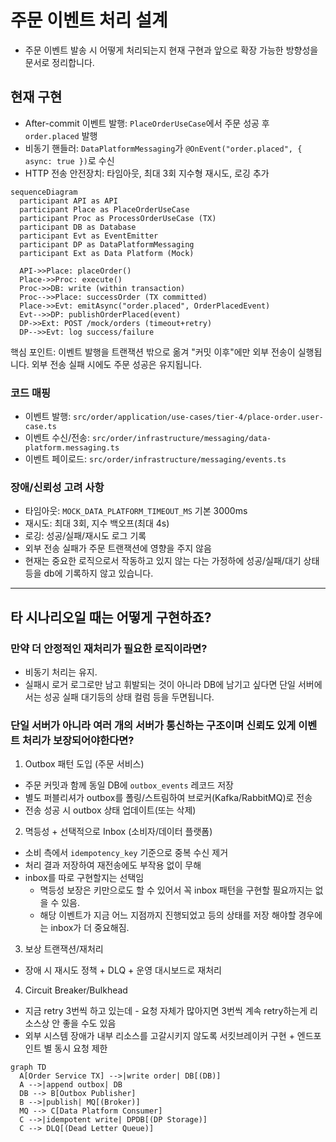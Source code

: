 # 주문 이벤트 처리 설계

- 주문 이벤트 발송 시 어떻게 처리되는지 현재 구현과 앞으로 확장 가능한 방향성을 문서로 정리합니다.

## 현재 구현

- After-commit 이벤트 발행: `PlaceOrderUseCase`에서 주문 성공 후 `order.placed` 발행
- 비동기 핸들러: `DataPlatformMessaging`가 `@OnEvent("order.placed", { async: true })`로 수신
- HTTP 전송 안전장치: 타임아웃, 최대 3회 지수형 재시도, 로깅 추가

```mermaid
sequenceDiagram
  participant API as API
  participant Place as PlaceOrderUseCase
  participant Proc as ProcessOrderUseCase (TX)
  participant DB as Database
  participant Evt as EventEmitter
  participant DP as DataPlatformMessaging
  participant Ext as Data Platform (Mock)

  API->>Place: placeOrder()
  Place->>Proc: execute()
  Proc->>DB: write (within transaction)
  Proc-->>Place: successOrder (TX committed)
  Place->>Evt: emitAsync("order.placed", OrderPlacedEvent)
  Evt-->>DP: publishOrderPlaced(event)
  DP->>Ext: POST /mock/orders (timeout+retry)
  DP-->>Evt: log success/failure
```

핵심 포인트: 이벤트 발행을 트랜잭션 밖으로 옮겨 "커밋 이후"에만 외부 전송이 실행됩니다. 외부 전송 실패 시에도 주문 성공은 유지됩니다.

### 코드 매핑

- 이벤트 발행: `src/order/application/use-cases/tier-4/place-order.user-case.ts`
- 이벤트 수신/전송: `src/order/infrastructure/messaging/data-platform.messaging.ts`
- 이벤트 페이로드: `src/order/infrastructure/messaging/events.ts`

### 장애/신뢰성 고려 사항

- 타임아웃: `MOCK_DATA_PLATFORM_TIMEOUT_MS` 기본 3000ms
- 재시도: 최대 3회, 지수 백오프(최대 4s)
- 로깅: 성공/실패/재시도 로그 기록
- 외부 전송 실패가 주문 트랜잭션에 영향을 주지 않음
- 현재는 중요한 로직으로서 작동하고 있지 않는 다는 가정하에 성공/실패/대기 상태 등을 db에 기록하지 않고 있습니다.

---

## 타 시나리오일 때는 어떻게 구현하죠?

### 만약 더 안정적인 재처리가 필요한 로직이라면?

- 비동기 처리는 유지.
- 실패시 로거 로그로만 남고 휘발되는 것이 아니라 DB에 남기고 싶다면 단일 서버에서는 성공 실패 대기등의 상태 컬럼 등을 두면됩니다.

### 단일 서버가 아니라 여러 개의 서버가 통신하는 구조이며 신뢰도 있게 이벤트 처리가 보장되어야한다면?

1. Outbox 패턴 도입 (주문 서비스)

- 주문 커밋과 함께 동일 DB에 `outbox_events` 레코드 저장
- 별도 퍼블리셔가 outbox를 폴링/스트림하여 브로커(Kafka/RabbitMQ)로 전송
- 전송 성공 시 outbox 상태 업데이트(또는 삭제)

2. 멱등성 + 선택적으로 Inbox (소비자/데이터 플랫폼)

- 소비 측에서 `idempotency_key` 기준으로 중복 수신 제거
- 처리 결과 저장하여 재전송에도 부작용 없이 무해
- inbox를 따로 구현할지는 선택임
  - 멱등성 보장은 키만으로도 할 수 있어서 꼭 inbox 패턴을 구현할 필요까지는 없을 수 있음.
  - 해당 이벤트가 지금 어느 지점까지 진행되었고 등의 상태를 저장 해야할 경우에는 inbox가 더 중요해짐.

3. 보상 트랜잭션/재처리

- 장애 시 재시도 정책 + DLQ + 운영 대시보드로 재처리

4. Circuit Breaker/Bulkhead

- 지금 retry 3번씩 하고 있는데 - 요청 자체가 많아지면 3번씩 계속 retry하는게 리소스상 안 좋을 수도 있음
- 외부 시스템 장애가 내부 리소스를 고갈시키지 않도록 서킷브레이커 구현 + 엔드포인트 별 동시 요청 제한

```mermaid
graph TD
  A[Order Service TX] -->|write order| DB[(DB)]
  A -->|append outbox| DB
  DB --> B[Outbox Publisher]
  B -->|publish| MQ[(Broker)]
  MQ --> C[Data Platform Consumer]
  C -->|idempotent write| DPDB[(DP Storage)]
  C --> DLQ[(Dead Letter Queue)]
```
